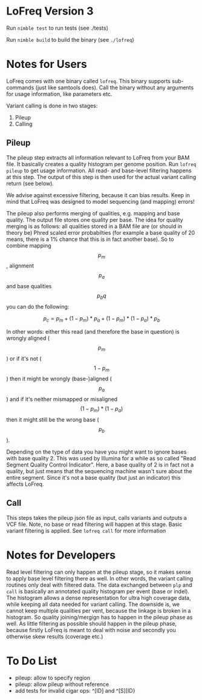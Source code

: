 # LoFreq Version 3

Run `nimble test` to run tests (see ./tests)

Run `nimble build` to build the binary (see `./lofreq`)

# Notes for Users

LoFreq comes with one binary called `lofreq`. This binary supports sub-commands (just like samtools
does). Call the binary without any arguments for usage information, like parameters etc.

Variant calling is done in two stages:
1. Pileup
1. Calling


## Pileup

The pileup step extracts all information relevant to LoFreq from your BAM file. It basically creates a quality histogram per genome position. Run `lofreq pileup` to get usage information. All read- and base-level filtering happens at this step. The output of this step is then used for the actual variant calling return (see below).

We advise against excessive filtering, because it can bias results. Keep in mind that LoFreq was designed to model
sequencing (and mapping) errors!

The pileup also performs merging of qualities, e.g. mapping and base quality. The output file stores one quality per base. The idea for quality merging is as follows: all qualities stored in a BAM file are (or should in theory be) Phred scaled error probabilties (for example a base quality of 20 means, there is a 1% chance that this is in fact another base). So to combine mapping $$p_m$$, alignment $$p_a$$ and base qualities $$p_bq$$ you can do the following:

$$p_c = p_m + (1-p_m)*p_a + (1-p_m)*(1-p_a)*p_b$$

In other words: either this read (and therefore the base in question) is wrongly aligned ($$p_m$$) or if
it's not ($$1-p_m$$) then it might be wrongly (base-)aligned ($$p_a$$) and if it's neither mismapped or
misaligned $$(1-p_m)*(1-p_a)$$ then it might still be the wrong base ($$p_b$$).


Depending on the type of data you have you might want to ignore bases with base quality 2. This was used by Illumina for a while as so called "Read Segment Quality Control Indicator". Here, a base quality of 2 is in fact not a quality, but just means that the sequencing machine wasn't sure about the entire segment. Since it's not a base quality (but just an indicator) this affects LoFreq.


## Call

This steps takes the pileup json file as input, calls variants and outputs a VCF file. Note, no
base or read filtering will happen at this stage. Basic variant filtering is applied. See `lofreq call` for more information





# Notes for Developers

Read level filtering can only happen at the pileup stage, so it makes
sense to apply base level filtering there as well. In other words, the
variant calling routines only deal with filtered data. The data
exchanged between `plp` and `call` is basically an annotated quality
histogram per event (base or indel). The histogram allows a dense
representation for ultra high coverage data, while keeping all data
needed for variant calling. The downside is, we cannot keep multiple
qualities per vent, because the linkage is broken in a histogram. So
quality joining/mergign has to happen in the pileup phase as well. As
little filtering as possible should happen in the pileup phase,
because firstly LoFreq is meant to deal with noise and secondly you
otherwise skew results (coverage etc.)


# To Do List

- pileup: allow to specify region
- pileup: allow pileup without reference
- add tests for invalid cigar ops: ^[ID] and ^[S][ID}
